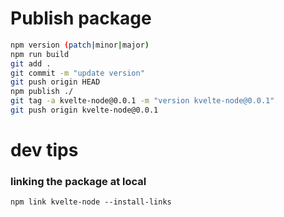 # Publish package

```sh
npm version (patch|minor|major)
npm run build
git add .
git commit -m "update version"
git push origin HEAD
npm publish ./
git tag -a kvelte-node@0.0.1 -m "version kvelte-node@0.0.1"
git push origin kvelte-node@0.0.1
```

# dev tips

### linking the package at local
```
npm link kvelte-node --install-links
```